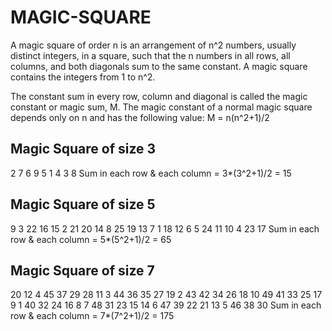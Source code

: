# MAGIC-SQUARE

A magic square of order n is an arrangement of n^2 numbers, usually distinct integers, in a square, such that the n numbers in all rows, all columns, and both diagonals sum to the same constant. A magic square contains the integers from 1 to n^2.

The constant sum in every row, column and diagonal is called the magic constant or magic sum, M. The magic constant of a normal magic square depends only on n and has the following value:
M = n(n^2+1)/2

Magic Square of size 3
-----------------------
  2   7   6
  9   5   1
  4   3   8
Sum in each row & each column = 3*(3^2+1)/2 = 15


Magic Square of size 5
----------------------
  9   3  22  16  15
  2  21  20  14   8
 25  19  13   7   1
 18  12   6   5  24
 11  10   4  23  17
Sum in each row & each column = 5*(5^2+1)/2 = 65


Magic Square of size 7
----------------------
 20  12   4  45  37  29  28
 11   3  44  36  35  27  19
  2  43  42  34  26  18  10
 49  41  33  25  17   9   1
 40  32  24  16   8   7  48
 31  23  15  14   6  47  39
 22  21  13   5  46  38  30
Sum in each row & each column = 7*(7^2+1)/2 = 175

